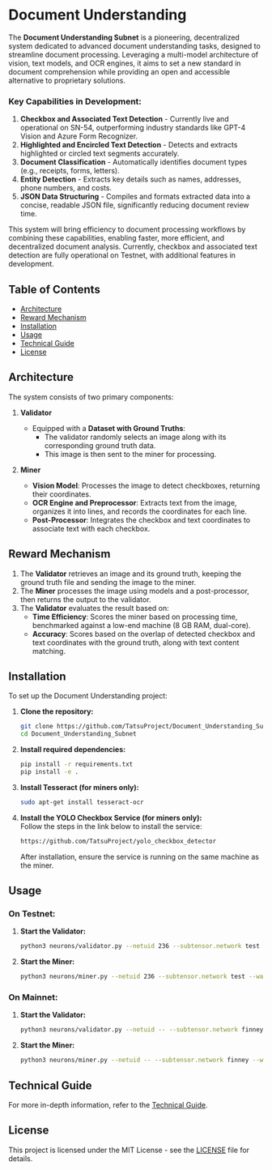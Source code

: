 
# Document Understanding 

The **Document Understanding Subnet** is a pioneering, decentralized system dedicated to advanced document understanding tasks, designed to streamline document processing. Leveraging a multi-model architecture of vision, text models, and OCR engines, it aims to set a new standard in document comprehension while providing an open and accessible alternative to proprietary solutions.

### Key Capabilities in Development:
1. **Checkbox and Associated Text Detection** - Currently live and operational on SN-54, outperforming industry standards like GPT-4 Vision and Azure Form Recognizer.
2. **Highlighted and Encircled Text Detection** - Detects and extracts highlighted or circled text segments accurately.
3. **Document Classification** - Automatically identifies document types (e.g., receipts, forms, letters).
4. **Entity Detection** - Extracts key details such as names, addresses, phone numbers, and costs.
5. **JSON Data Structuring** - Compiles and formats extracted data into a concise, readable JSON file, significantly reducing document review time.

This system will bring efficiency to document processing workflows by combining these capabilities, enabling faster, more efficient, and decentralized document analysis. Currently, checkbox and associated text detection are fully operational on Testnet, with additional features in development.



## Table of Contents

- [Architecture](#architecture)
- [Reward Mechanism](#reward-mechanism)
- [Installation](#installation)
- [Usage](#usage)
- [Technical Guide](#technical-guide)
- [License](#license)

## Architecture

The system consists of two primary components:

1. **Validator**
   - Equipped with a **Dataset with Ground Truths**:
     - The validator randomly selects an image along with its corresponding ground truth data.
     - This image is then sent to the miner for processing.

2. **Miner**
   - **Vision Model**: Processes the image to detect checkboxes, returning their coordinates.
   - **OCR Engine and Preprocessor**: Extracts text from the image, organizes it into lines, and records the coordinates for each line.
   - **Post-Processor**: Integrates the checkbox and text coordinates to associate text with each checkbox.

## Reward Mechanism

1. The **Validator** retrieves an image and its ground truth, keeping the ground truth file and sending the image to the miner.
2. The **Miner** processes the image using models and a post-processor, then returns the output to the validator.
3. The **Validator** evaluates the result based on:
   - **Time Efficiency**: Scores the miner based on processing time, benchmarked against a low-end machine (8 GB RAM, dual-core).
   - **Accuracy**: Scores based on the overlap of detected checkbox and text coordinates with the ground truth, along with text content matching.

## Installation

To set up the Document Understanding project:

1. **Clone the repository:**
   ```bash
   git clone https://github.com/TatsuProject/Document_Understanding_Subnet.git
   cd Document_Understanding_Subnet
   ```

2. **Install required dependencies:**
   ```bash
   pip install -r requirements.txt
   pip install -e .
   ```

3. **Install Tesseract (for miners only):**
   ```bash
   sudo apt-get install tesseract-ocr
   ```

4. **Install the YOLO Checkbox Service (for miners only):**  
   Follow the steps in the link below to install the service:  
   ```bash
   https://github.com/TatsuProject/yolo_checkbox_detector
   ```
   After installation, ensure the service is running on the same machine as the miner.

## Usage

### On Testnet:

1. **Start the Validator:**
   ```bash
   python3 neurons/validator.py --netuid 236 --subtensor.network test --wallet.name validator --wallet.hotkey default --logging.debug 
   ```

2. **Start the Miner:**
   ```bash
   python3 neurons/miner.py --netuid 236 --subtensor.network test --wallet.name miner --wallet.hotkey default --logging.debug 
   ```

### On Mainnet:

1. **Start the Validator:**
   ```bash
   python3 neurons/validator.py --netuid -- --subtensor.network finney --wallet.name validator --wallet.hotkey default --logging.debug 
   ```

2. **Start the Miner:**
   ```bash
   python3 neurons/miner.py --netuid -- --subtensor.network finney --wallet.name miner --wallet.hotkey default --logging.debug 
   ```


## Technical Guide

For more in-depth information, refer to the [Technical Guide](docs/Technical_Guide.md).

## License

This project is licensed under the MIT License - see the [LICENSE](LICENSE) file for details.
